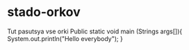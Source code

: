 # stado-orkov
Tut pasutsya vse orki
Public static void main (Strings args[]){
	System.out.println("Hello everybody");
}
